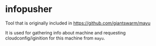 # infopusher
Tool that is originally included in https://github.com/giantswarm/mayu


It is used for gathering info about machine and requesting cloudconfig/iginition for this machine from `mayu`.

